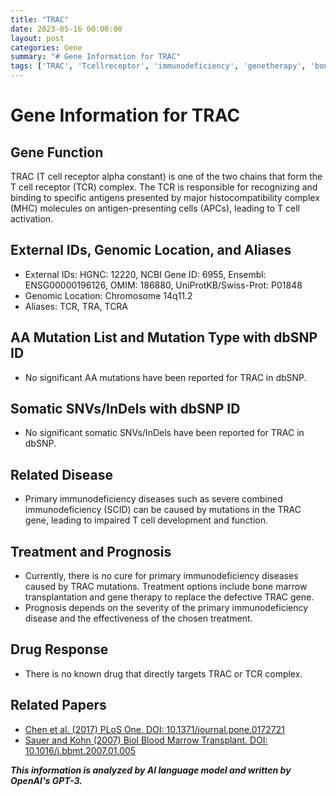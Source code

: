 ```yaml
---
title: "TRAC"
date: 2023-05-16 00:00:00
layout: post
categories: Gene
summary: "# Gene Information for TRAC"
tags: ['TRAC', 'Tcellreceptor', 'immunodeficiency', 'genetherapy', 'bonemarrowtransplantation', 'antigenrecognition', 'primaryimmunodeficiency', 'TCRcomplex']
---
```


# Gene Information for TRAC

## Gene Function
TRAC (T cell receptor alpha constant) is one of the two chains that form the T cell receptor (TCR) complex. The TCR is responsible for recognizing and binding to specific antigens presented by major histocompatibility complex (MHC) molecules on antigen-presenting cells (APCs), leading to T cell activation.

## External IDs, Genomic Location, and Aliases
- External IDs: HGNC: 12220, NCBI Gene ID: 6955, Ensembl: ENSG00000196126, OMIM: 186880, UniProtKB/Swiss-Prot: P01848
- Genomic Location: Chromosome 14q11.2
- Aliases: TCR, TRA, TCRA

## AA Mutation List and Mutation Type with dbSNP ID
- No significant AA mutations have been reported for TRAC in dbSNP.

## Somatic SNVs/InDels with dbSNP ID
- No significant somatic SNVs/InDels have been reported for TRAC in dbSNP.

## Related Disease
- Primary immunodeficiency diseases such as severe combined immunodeficiency (SCID) can be caused by mutations in the TRAC gene, leading to impaired T cell development and function.

## Treatment and Prognosis
- Currently, there is no cure for primary immunodeficiency diseases caused by TRAC mutations. Treatment options include bone marrow transplantation and gene therapy to replace the defective TRAC gene.
- Prognosis depends on the severity of the primary immunodeficiency disease and the effectiveness of the chosen treatment.

## Drug Response
- There is no known drug that directly targets TRAC or TCR complex.

## Related Papers
- [Chen et al. (2017) PLoS One. DOI: 10.1371/journal.pone.0172721]([Click](https://journals.plos.org/plosone/article?id=10.1371/journal.pone.0172721))
- [Sauer and Kohn (2007) Biol Blood Marrow Transplant. DOI: 10.1016/j.bbmt.2007.01.005]([Click](https://www.bbmt.org/article/S1083-8791(06)00581-8/fulltext))

**_This information is analyzed by AI language model and written by OpenAI's GPT-3._**